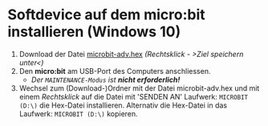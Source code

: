 # Softdevice auf dem micro:bit installieren (Windows 10)

1. Download der Datei [microbit-adv.hex](microbit-adv.hex) _(Rechtsklick - >Ziel speichern unter<)_
1. Den **micro:bit** am USB-Port des Computers anschliessen. 
    - _Der `MAINTENANCE-Modus` ist **nicht erforderlich!**_
1.  Wechsel zum (Download-)Ordner mit der Datei microbit-adv.hex und mit einem _Rechtsklick_ auf die Datei mit 'SENDEN AN' Laufwerk: `MICROBIT (D:\)` die Hex-Datei installieren. Alternativ die Hex-Datei in das Laufwerk: `MICROBIT (D:\)` kopieren.
